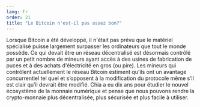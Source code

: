 ```yaml
---
lang: fr
order: 21
title: "Le Bitcoin n'est-il pas assez bon?"
---
```


Lorsque Bitcoin a été développé, il n'était pas prévu que le matériel spécialisé puisse largement surpasser les ordinateurs que tout le monde possède. Ce qui devait être un réseau décentralisé est désormais contrôlé par un petit nombre de mineurs ayant accès à des usines de fabrication de puces et à des achats d'électricité en gros (ou pire). Les mineurs qui contrôlent actuellement le réseau Bitcoin estiment qu’ils ont un avantage concurrentiel tel quel et s’opposent à la modification du protocole même s’il est clair qu’il devrait être modifié. Chia a eu dix ans pour étudier le nouvel écosystème de la monnaie numérique et pense que nous pouvons rendre la crypto-monnaie plus décentralisée, plus sécurisée et plus facile à utiliser.
